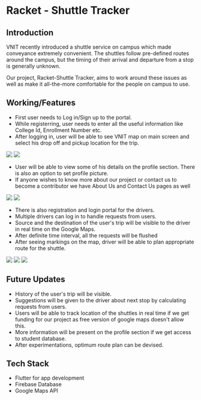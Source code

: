 # Racket - Shuttle Tracker

## Introduction
VNIT recently introduced a shuttle service on campus which made conveyance extremely convenient. The shuttles follow pre-defined routes around the campus, but the timing of their arrival and departure from a stop is generally unknown.

Our project, Racket-Shuttle Tracker, aims to work around these issues as well as make it all-the-more comfortable for the people on campus to use.


## Working/Features
- First user needs to Log in/Sign up to the portal.
- While registerring, user needs to enter all the useful information like College Id, Enrollment Number etc.
- After logging in, user will be able to see VNIT map on main screen and select his drop off and pickup location for the trip.

![](https://i.imgur.com/kYTdcNP.jpg)  ![](https://i.imgur.com/6sBSNUU.jpg)


- User will be able to view some of his details on the profile section. There is also an option to set profile picture.
- If anyone wishes to know more about our project or contact us to become a contributor we have About Us and Contact Us pages as well

![](https://i.imgur.com/J8UjM1U.jpg)  ![](https://i.imgur.com/oypGXai.jpg)


- There is also registration and login portal for the drivers.
- Multiple drivers can log in to handle requests from users.
- Source and the destination of the user's trip will be visible to the driver in real time on the Google Maps.
- After definite time interval, all the requests will be flushed
- After seeing markings on the map, driver will be able to plan appropriate route for the shuttle.

![](https://i.imgur.com/RGggWu0.jpg) ![](https://i.imgur.com/aaAGJz4.jpg) ![](https://i.imgur.com/1xBgZQ7.jpg)


## Future Updates
- History of the user's trip will be visible.
- Suggestions will be given to the driver about next stop by calculating requests from users.
- Users will be able to track location of the shuttles in real time if we get funding for our project as free version of google maps doesn't allow this.
- More information will be present on the profile section if we get access to student database.
- After experimentations, optimum route plan can be devised.

## Tech Stack 
- Flutter for app development
- Firebase Database
- Google Maps API
